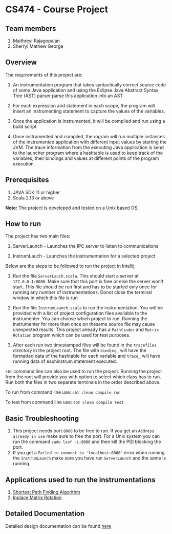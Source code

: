 # CS474 - Course Project
## Team members
1. Maithreyi Rajagopalan
2. Sherryl Mathew George
## Overview
The requirements of this project are:

1. An instrumentation program that takes syntactically correct source code of some Java application and using the Eclipse Java Abstract Syntax Tree (AST) parser parse this application into an AST

2. For each expression and statement in each scope, the program will insert an instrumenting statement to capture the values of the variables. 

3. Once the application is instrumented, it will be compiled and run using a build script

4. Once instrumented and compiled, the rogram will run multiple instances of the instrumented application with different input values by starting the JVM. The trace information from the executing Java application is send to the launcher program where a hashtable is used to keep track of the variables, their bindings and values at different points of the program execution.
## Prerequisites
1. JAVA SDK 11 or higher
2. Scala 2.13 or above

**Note:** The project is developed and tested on a Unix based OS. 
## How to run
The project has two main files:

1. ServerLaunch - Launches the IPC server to listen to communications

2. InstrumLauch - Launches the instrumentation for a selected project

Below are the steps to be followed to run the project in Intellij:

1. Run the file `ServerLauch.scala`. This should start a server at `127.0.0.1:8080`. Make sure that this port is free  or else the server won't start. This file should be run first and has to be started only once for running any number of instrumentations. Donot close the terminal window in which this file is run

2. Run the file `InstrumLaunch.scala` to run the instrumentation. You will be provided with a list of project configuration files available to the instrumenter. You can choose which project to run. Running the instrumenter for more than once on thesame source file may cause unexpected results. This project already has a `Pathfinder` and `Matrix Rotation` program which can be used for test purposes. 

3. After each run two timestamped files will be found in the `tracefiles` directory in the project root. The file with `binding_` will have the formatted data of the hashtable for each variable and `trace_` will have running data of eachinstrum statement executed.

`sbt` command line can also be used to run the project. Running the project from the root will provide you with option to select which class has to run. Run both the files in two separate terminals in the order described above.

To run from command line use:
`sbt clean compile run`

To test from command line use:
`sbt clean compile test`

## Basic Troubleshooting
1. This project needs port `8080` to be free to run. If you get an `Address already in use` make sure to free the port. For a Unix system you can run the command `sudo lsof -i:8080` and then kill the PID blocking the port.
2. If you get a `Failed to connect to 'localhost:8080'` error when running the `InstrumLaunch` make sure you have run `ServerLaunch` and the same is running.

## Applications used to run the instrumentations
1. [Shortest Path Finding Algorithm](https://github.com/Suwadith/A-Star-Shortest-Pathfinding-Algorithm-Square-Grid-Java)
2. [Inplace Matrix Rotation](https://www.geeksforgeeks.org/inplace-rotate-square-matrix-by-90-degrees/)

## Detailed Documentation
Detailed design documentation can be found [here](report/report.pdf)